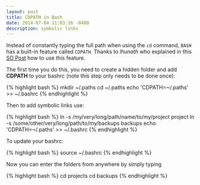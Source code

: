 ```yaml
---
layout: post
title: CDPATH in Bash
date: 2014-07-04 11:03:16 -0400
description: symbolic links
---
```


Instead of constantly typing the full path when using the `cd` command, `BASH` has a built-in feature called `CDPATH`. Thanks to _lhunath_ who explained in this [SO Post](http://stackoverflow.com/questions/670488/how-to-manage-long-paths-in-bash) how to use this feature. 

<!--more-->

The first time you do this, you need to create a hidden folder and add **CDPATH** to your bashrc (note this step only needs to be done once):

{% highlight bash %}
mkdir ~/.paths
cd ~/.paths
echo 'CDPATH=~/.paths' >> ~/.bashrc
{% endhighlight %}

Then to add symbolic links use:

{% highlight bash %}
ln -s /my/very/long/path/name/to/my/project project
ln -s /some/other/very/long/path/to/my/backups backups
echo 'CDPATH=~/.paths' >> ~/.bashrc
{% endhighlight %}


To update your bashrc:

{% highlight bash %}
source ~/.bashrc
{% endhighlight %}

Now you can enter the folders from anywhere by simply typing

{% highlight bash %}
cd projects
cd backups
{% endhighlight %}




